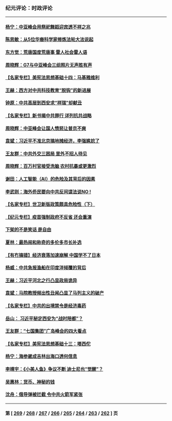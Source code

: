 ### 纪元评论：时政评论
---
#### [杨宁：中亚峰会用祭祀舞蹈迎宾透不祥之兆](../../pages/nsc1025/n14001378.md) 
#### [陈思敏：从5位华裔科学家修炼法轮大法说起](../../pages/nsc1025/n14001182.md) 
#### [东方觉：荒唐国度荒唐事 雷人社会雷人语](../../pages/nsc1025/n14001146.md) 
#### [周晓辉：G7与中亚峰会三组照片无声胜有声](../../pages/nsc1025/n14001032.md) 
#### [【名家专栏】美宪法思想基础十四：马基雅维利](../../pages/nsc1025/n14000332.md) 
#### [王赫：西方对中共科技教育“脱钩”的新进展](../../pages/nsc1025/n14000724.md) 
#### [钟原：中共高层到西安求“祥瑞”却献丑](../../pages/nsc1025/n14000644.md) 
#### [【名家专栏】新书揭中共罪行 详列抗共战略](../../pages/nsc1025/n13999655.md) 
#### [周晓辉：中亚峰会让国人愤怒让普京不爽](../../pages/nsc1025/n14000493.md) 
#### [袁斌：习近平不准北京搞地摊经济，李强尴尬了](../../pages/nsc1025/n14000291.md) 
#### [王友群：中共外交三困局 里外不招人待见](../../pages/nsc1025/n13999728.md) 
#### [周晓辉：百万村官接受洗脑 农村抗暴或更激烈](../../pages/nsc1025/n13999859.md) 
#### [谢田：人工智能（AI）的危险及其背后的因素](../../pages/nsc1025/n13999983.md) 
#### [李武则：海外侨民要向中共反间谍法说NO !](../../pages/nsc1025/n13999967.md) 
#### [【名家专栏】世卫新版政策颇具危险性（下）](../../pages/nsc1025/n13996714.md) 
#### [【纪元专栏】疫苗强制政府不反省 还会重演](../../pages/nsc1025/n13999798.md) 
#### [下架的不是笑话 是自由](../../pages/nsc1025/n13999772.md) 
#### [夏林：最热闹和称奇的多伦多市长补选](../../pages/nsc1025/n13999768.md) 
#### [【有冇搞错】经济衰落加速崩解 中国学不了日本](../../pages/nsc1025/n13999518.md) 
#### [杨威：中共急报渔船在印度洋倾覆的背后](../../pages/nsc1025/n13999332.md) 
#### [王赫：习近平河北之行凸显政局诡异](../../pages/nsc1025/n13999228.md) 
#### [袁斌：马院教授频出性丑闻凸显了马列主义的破产](../../pages/nsc1025/n13999255.md) 
#### [【名家专栏】中共的出境禁令是经济毒药](../../pages/nsc1025/n13995832.md) 
#### [岳山： 习近平秘定西安为“战时陪都”？](../../pages/nsc1025/n13998244.md) 
#### [王友群：“七国集团”广岛峰会的四大看点](../../pages/nsc1025/n13998367.md) 
#### [【名家专栏】美宪法思想基础十三：塔西佗](../../pages/nsc1025/n13997512.md) 
#### [杨宁：海参崴成吉林出海口透何信息](../../pages/nsc1025/n13998236.md) 
#### [李靖宇：《小美人鱼》争议不断 迪士尼也“觉醒”？](../../pages/nsc1025/n13998144.md) 
#### [吴惠林：货币、神秘的钱](../../pages/nsc1025/n13998110.md) 
#### [沈舟：俄导弹被拦截 令中共火箭军紧张](../../pages/nsc1025/n13997849.md) 

---
#### 第 [ [269](./269.md) / [268](./268.md) / [267](./267.md) / [266](./266.md) / [265](./265.md) / [264](./264.md) / [263](./263.md) / [262](./262.md) ] 页
